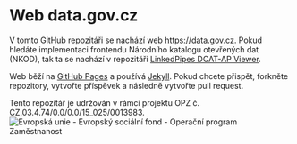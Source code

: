 # Web data.gov.cz

V tomto GitHub repozitáři se nachází web https://data.gov.cz. 
Pokud hledáte implementaci frontendu Národního katalogu otevřených dat (NKOD), tak ta se nachází v repozitáři [LinkedPipes DCAT-AP Viewer](https://github.com/linkedpipes/dcat-ap-viewer).

Web běží na [GitHub Pages](https://pages.github.com/) a používá [Jekyll](https://jekyllrb.com/). 
Pokud chcete přispět, forkněte repozitory, vytvořte příspěvek a následně vytvořte pull request.

Tento repozitář je udržován v rámci projektu OPZ č. CZ.03.4.74/0.0/0.0/15_025/0013983.
![Evropská unie - Evropský sociální fond - Operační program Zaměstnanost](https://data.gov.cz/images/ozp_logo_cz.jpg)
